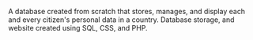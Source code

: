 A database created from scratch that stores, manages, and display each and every citizen's personal data in a country. Database storage, and website created using SQL, CSS, and PHP. 
